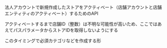 法人アカウントで新規作成したストアをアクティベート（店舗アカウントと店舗エンティティのアクティベート）するためのAPI

アクティベートするまで店舗ID（整数）は不明な可能性が高いため、ここではあえてパスパラメータからストアIDを取得しないようにする

このタイミングで必須カテゴリなどを作成する形